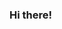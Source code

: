### Hi there!

<!--
**santi-hdez/santi-hdez** is a ✨ _special_ ✨ repository because its `README.md` (this file) appears on your GitHub profile.

I am Santiago Hernández, Astrophysics student, currently finishing my Master studies in Eberhard Karls Universität Tübingen. Here I share some of the projects I have developed during my free time. All related with astrophysics topics may be interesting for the curious ones and for the colleagues that went on the same journey of developing a scientific career.
